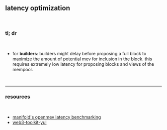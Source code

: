 ## latency optimization

<br>

### tl; dr

<br>


* for **builders**: builders might delay before proposing a full block to maximize the amount of potential mev for inclusion in the block. this requires extremely low latency for proposing blocks and views of the mempool.

<br>

---


### resources

<br>

* [manifold's openmev latency benchmarking](https://docs.openmev.org/technical-reference/benchmarking)
* [web3-toolkit-yul](https://github.com/go-outside-labs/web3-toolkit-yul/blob/main/README.md)
